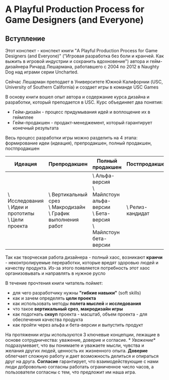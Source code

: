 # A Playful Production Process for Game Designers (and Everyone)

## Вступление

Этот конспект - конспект книги "A Playful Production Process for Game Designers (and Everyone)"
("Игровая разработка без боли и кранчей. Как выжить в игровой индустрии и сохранить вдохновение")
автора и гейм-дизайнера Ричард Лешармана, работавшего с 2004 по 2012 в Naughty Dog над играми серии Uncharted.

Сейчас Лешарман преподает в Университете Южной Калифорнии (USC, University of Southern California) и создает игры в
команде USC Games

В основу книги вошел опыт автора и содержание курса дизайна и разработки, который преподается в USC. Курс объединяет два
понятия:

* Гейм-дизайн - процесс придумывания идей и воплощение их в геймплее
* Гейм-продакшен - продакт-менеджемент, который гарантирует конечный результата

Весь процесс разработки игры можно разделить на 4 этапа: формирование идеи (идеация), препродакшен, полный продакшен,
постпродакшен

| Идеация                                                      | Препродакшен                                                            | Полный продакшен                                                                                | Постпродакшен    |
|--------------------------------------------------------------|-------------------------------------------------------------------------|-------------------------------------------------------------------------------------------------|------------------|
| \ Исследования <br/> \ Идеи и прототипы <br/> \ Цели проекта | \ Вертикальный срез <br/> \ Макродизайн <br/> \ График выполнения работ | \ Альфа-версия <br/> \ Майлстоун альфа-версии <br/> \ Бета-версия <br/> \ Майлстоун бета-версии | \ Релиз-кандидат |

Так как творческая работа дизайнера - полный хаос, возникают **кранчи** - неконтролируемые переработки, которые вредят
здоровью людей и качеству продукта. Из-за этого появляется потребность этот хаос организовывать и направлять в нужное
русло

В течение прочтения книги читатель поймет:

* для чего разработчику нужны **"гибкие навыки"** (soft skills)
* как и зачем определять **цели проекта**
* как использовать методы **полета мыслей** и **исследования**
* что такое **вертикальный срез**, **макродизайн игры**
* как подогнать **скоуп** проекта - масштаб, объем проекта - для обеспечения качества продукта
* как пройти через альфа и бета-версии и выпустить продукт

На протяжении игры используются 3 ключевые концепции, лежащие в основе сотрудничества: уважение, доверие и согласие. *
*Уважение** подразумевает, что вы понимаете и уважаете мысли, чувства и желания других людей, ценность их жизненного
опыта. **Доверие** облегчает сложную работу и дает возможность делиться и опираться друг на друга. **Согласие**
гарантирует, что взаимодействующие с нами люди добровольно согласны работать ограниченное число часов, а пользователи
согласны с тем, что предложит им наша игра.
